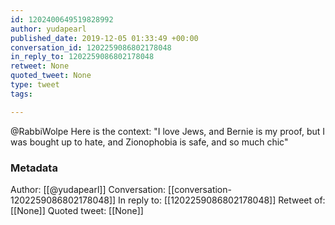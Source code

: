 ```yaml
---
id: 1202400649519828992
author: yudapearl
published_date: 2019-12-05 01:33:49 +00:00
conversation_id: 1202259086802178048
in_reply_to: 1202259086802178048
retweet: None
quoted_tweet: None
type: tweet
tags:

---
```


@RabbiWolpe Here is the context: "I love Jews, and Bernie is my proof, but I was bought up to hate,  and Zionophobia is safe, and so much chic"

### Metadata

Author: [[@yudapearl]]
Conversation: [[conversation-1202259086802178048]]
In reply to: [[1202259086802178048]]
Retweet of: [[None]]
Quoted tweet: [[None]]
